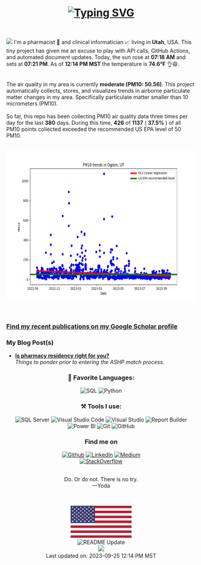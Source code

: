 <h1 align = "center">
<a href="https://git.io/typing-svg"><img src="https://readme-typing-svg.herokuapp.com?font=Fira+Code&size=75&duration=1500&pause=600&color=0CE82B&background=000000EE&center=true&vCenter=true&multiline=true&width=1920&height=384&lines=Hello+there!;My+name+is+Clayton+Hamilton%2C+PharmD;Welcome+to+my+README" alt="Typing SVG" /></a>
</h1>
<br>
<p><img src="https://github.com/claytonjhamilton/claytonjhamilton/blob/main/images/waving_hand.gif" width="18px">
I'm a pharmacist 💊 and clinical informatician 📈 living in <b>Utah</b>, USA. 
This tiny project has given me an excuse to play with API calls, GitHub Actions, and automated document updates. 
Today, the sun rose at <b>07:18 AM</b> and sets at <b>07:21 PM</b>. 
As of <b>12:14 PM MST </b> the temperature is <b>74.6°F</b> 👌😄.</p>
<br>
The air quality in my area is currently <b>moderate (PM10: 50.56)</b>. This project automatically collects, stores, and visualizes trends in airborne particulate 
matter changes in my area. Specifically particulate matter smaller than 10 micrometers (PM10).
<br>
<br>
So far, this repo has been collecting PM10 air quality data three times per day for the last <b>380</b> days.
During this time, <b>426</b> of <b>1137</b> ( <b>37.5% </b>) of all PM10 points collected
exceeded the recommended US EPA level of 50 PM10.
<br>
<br>
<p align="center">
  <img src="PM10_plot.png" width="600" height="400">
</p>
<br>
</p>
<h3><a href="https://scholar.google.com/citations?hl=en&user=53-926AAAAAJ&view_op=list_works&sortby=pubdate"><b>Find my recent publications on my Google Scholar profile</b></a></h3>
<h3>My Blog Post(s)</h3>
<ul>
  <li><a href="https://clayton-hamilton.medium.com/is-a-pharmacy-residency-right-for-you-9660f6e35fcb"><b>Is pharmacy residency right for you?</b></a><br/><i>Things to ponder prior to entering the ASHP match process.</i></li>
</ul>
<h3 align="center">📄 Favorite Languages:</h3>
<p align="center">
<a target="_blank"><img alt="SQL" src="https://img.shields.io/badge/-SQL-%2312100E.svg?logo=microsoft-sql-server&logoColor=red&style=for-the-badge"/></a> 
<a target="_blank"><img alt="Python" src="https://img.shields.io/badge/Python-%2312100E.svg?logo=python&style=for-the-badge&logoColor=yellow"/></a> 
</p>
<h3 align="center">⚒ Tools I use:</h3>
<p align="center">
<a target="_blank"><img alt="SQL Server" src="https://img.shields.io/badge/Microsoft%20SQL%20Server-%2312100E.svg?logo=microsoft-sql-server&logoColor=red&style=for-the-badge"/></a> 
<a target="_blank"><img alt="Visual Studio Code" src="https://img.shields.io/badge/Visual%20Studio%20Code-%2312100E.svg?logo=visual-studio-code&style=for-the-badge&logoColor=blue"/></a> 
<a target="_blank"><img alt="Visual Studio" src="https://img.shields.io/badge/Visual%20Studio-%2312100E.svg?logo=visual-studio&style=for-the-badge&logoColor=purple"/></a> 
<a target="_blank"><img alt="Report Builder" src="https://img.shields.io/badge/Report%20Builder-%2312100E.svg?logo=Power%20BI&logoColor=red&style=for-the-badge"/></a> 
<a target="_blank"><img alt="Power BI" src="https://img.shields.io/badge/PowerBI-black?logo=Power%20BI&logoColor=yellow&style=for-the-badge"/></a> 
<a target="_blank"><img alt="Git" src="https://img.shields.io/badge/Git-%2312100E.svg?logo=git&style=for-the-badge"/></a> 
<a target="_blank"><img alt="GitHub" src="https://img.shields.io/badge/GitHub-black?logo=GitHub&style=for-the-badge"/></a> 
</p>
<h3 align="center">Find me on</h3>
<p align="center"><a 
href="https://github.com/claytonjhamilton" target="_blank"><img alt="Github" 
src="https://img.shields.io/badge/GitHub-%2312100E.svg?&style=for-the-badge&logo=Github&logoColor=white" /></a> <a 
href="https://www.linkedin.com/in/clayton-j-hamilton" target="_blank"><img alt="LinkedIn" 
src="https://img.shields.io/badge/linkedin-%2312100E.svg?&style=for-the-badge&logo=linkedin&logoColor=blue" /></a> <a 
href="https://medium.com/@clayton-hamilton" target="_blank"><img alt="Medium" 
src="https://img.shields.io/badge/medium-%2312100E.svg?&style=for-the-badge&logo=medium&logoColor=white" /></a><br><a 
href="https://stackoverflow.com/users/14122375/hamiltonpharmd" target="_blank"><img alt="StackOverflow" 
src="https://stackoverflow-badge.onrender.com/api/StackOverflowBadge/14122375" /></a> 
</p>
<p align="center">
<br>
<text>Do. Or do not. There is no try.<br> —Yoda</text>
</p>
<br>
<p align="center">
  <img alt="centered image" height="85" src="images/us.svg"/>
  <br>
  <img alt="README Update" 
  src="https://github.com/claytonjhamilton/claytonjhamilton/actions/workflows/readme_update.yaml/badge.svg" />
  <br>
  <img src="https://visitor-badge.glitch.me/badge?page_id=claytonjhamilton.claytonjhamilton"/>
  <br>
Last updated on: 2023-09-25 12:14 PM MST
</p>
